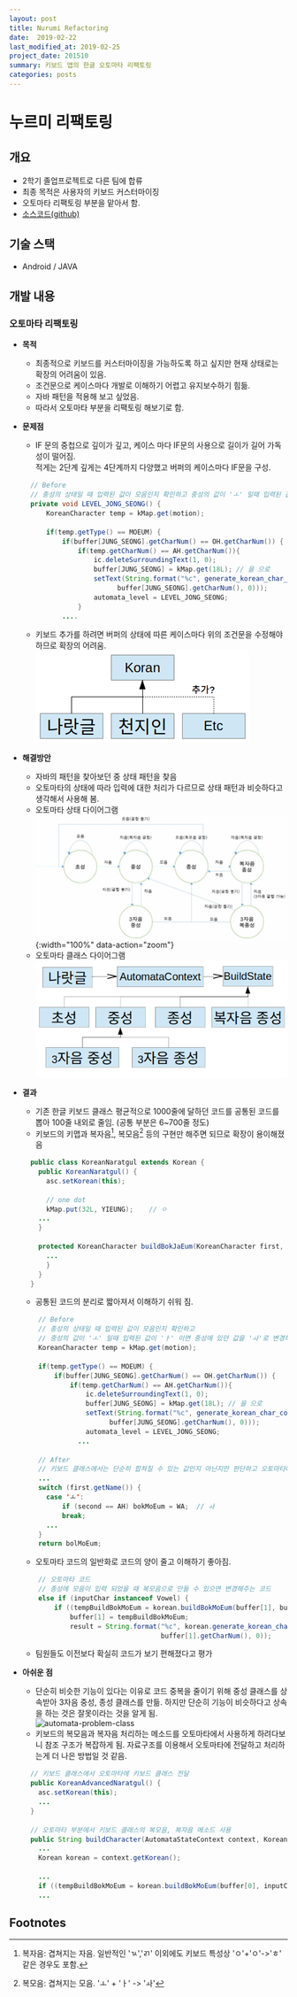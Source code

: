 ```yaml
---
layout: post
title: Nurumi Refactoring
date:  2019-02-22
last_modified_at: 2019-02-25
project_date: 201510
summary: 키보드 앱의 한글 오토마타 리팩토링
categories: posts
---
```


# 누르미 리팩토링

## 개요

- 2학기 졸업프로젝트로 다른 팀에 합류
- 최종 목적은 사용자의 키보드 커스터마이징
- 오토마타 리팩토링 부분을 맡아서 함.
- [소스코드(github)](https://github.com/2015nlpcapstone/Nurumi)

## 기술 스택

- Android / JAVA

## 개발 내용

### 오토마타 리팩토링

- **목적**
  - 최종적으로 키보드를 커스터마이징을 가능하도록 하고 싶지만 현재 상태로는 확장의 어려움이 있음.
  - 조건문으로 케이스마다 개발로 이해하기 어렵고 유지보수하기 힘듦.
  - 자바 패턴을 적용해 보고 싶었음.
  - 따라서 오토마타 부분을 리팩토링 해보기로 함.
    
- **문제점**
    - IF 문의 중첩으로 깊이가 깊고, 케이스 마다 IF문의 사용으로 길이가 길어 가독성이 떨어짐.     
    적게는 2단계 깊게는 4단계까지 다양했고 버퍼의 케이스마다 IF문을 구성.
    ~~~java
      // Before
      // 종성의 상태일 때 입력된 값이 모음인지 확인하고 중성의 값이 'ㅗ' 일때 입력된 값이 'ㅏ' 이면 중성에 있던 값을 'ㅘ'로 변경해주는 코드
      private void LEVEL_JONG_SEONG() {
          KoreanCharacter temp = kMap.get(motion);

          if(temp.getType() == MOEUM) {
              if(buffer[JUNG_SEONG].getCharNum() == OH.getCharNum()) {
                  if(temp.getCharNum() == AH.getCharNum()){
                      ic.deleteSurroundingText(1, 0);
                      buffer[JUNG_SEONG] = kMap.get(18L); // 을 으로
                      setText(String.format("%c", generate_korean_char_code(buffer[CHO_SEONG].getCharNum(),
                            buffer[JUNG_SEONG].getCharNum(), 0)));
                      automata_level = LEVEL_JONG_SEONG;
                  }
              ....
    ~~~
    - 키보드 추가를 하려면 버퍼의 상태에 따른 케이스마다 위의 조건문을 수정해야 하므로 확장의 어려움.  
    ![before-refactoring-simple-class](/images/before-simple-class.png)

- **해결방안**
    - 자바의 패턴을 찾아보던 중 상태 패턴을 찾음
    - 오토마타의 상태에 따라 입력에 대한 처리가 다르므로 상태 패턴과 비슷하다고 생각해서 사용해 봄.
    - 오토마타 상태 다이어그램
    ![automata](/images/after-automata.png){:width="100%" data-action="zoom"}
    - 오토마타 클래스 다이어그램
    ![automata-class](/images/automata-class.png)

- **결과**
    - 기존 한글 키보드 클래스 평균적으로 1000줄에 달하던 코드를 공통된 코드를 뽑아 100줄 내외로 줄임. (공통 부분은 6~700줄 정도)
    - 키보드의 키맵과 복자음[^1], 복모음[^2] 등의 구현만 해주면 되므로 확장이 용이해졌음
    ~~~java
      public class KoreanNaratgul extends Korean {
        public KoreanNaratgul() {
          asc.setKorean(this);

          // one dot
          kMap.put(32L, YIEUNG);    // ㅇ
        ...
        }

        protected KoreanCharacter buildBokJaEum(KoreanCharacter first, KoreanCharacter second) {
          ...
          }
        }
      }
    ~~~
    - 공통된 코드의 분리로 짧아져서 이해하기 쉬워 짐.
    ~~~java
        // Before
        // 종성의 상태일 때 입력된 값이 모음인지 확인하고 
        // 중성의 값이 'ㅗ' 일때 입력된 값이 'ㅏ' 이면 중성에 있던 값을 'ㅘ'로 변경해주는 코드
        KoreanCharacter temp = kMap.get(motion);

        if(temp.getType() == MOEUM) {
            if(buffer[JUNG_SEONG].getCharNum() == OH.getCharNum()) {
                if(temp.getCharNum() == AH.getCharNum()){
                    ic.deleteSurroundingText(1, 0);
                    buffer[JUNG_SEONG] = kMap.get(18L); // 을 으로
                    setText(String.format("%c", generate_korean_char_code(buffer[CHO_SEONG].getCharNum(),
                          buffer[JUNG_SEONG].getCharNum(), 0)));
                    automata_level = LEVEL_JONG_SEONG;
                  ...

        // After
        // 키보드 클래스에서는 단순히 합쳐질 수 있는 값인지 아닌지만 판단하고 오토마타에 넘김
        ...
        switch (first.getName()) {
          case 'ㅗ':
              if (second == AH) bokMoEum = WA;  // ㅘ
              break;
          ...
        }
        return bolMoEum;
   ~~~
    
    - 오토마타 코드의 일반화로 코드의 양이 줄고 이해하기 좋아짐.
    ~~~java
        // 오토마타 코드
        // 종성에 모음이 입력 되었을 때 복모음으로 만들 수 있으면 변경해주는 코드
        else if (inputChar instanceof Vowel) {
            if ((tempBuildBokMoEum = korean.buildBokMoEum(buffer[1], buffer[2])) != null) {
                buffer[1] = tempBuildBokMoEum;
                result = String.format("%c", korean.generate_korean_char_code(((Consonant) buffer[0]).getCharNumCho(), 
                                       buffer[1].getCharNum(), 0));
    ~~~

    - 팀원들도 이전보다 확실히 코드가 보기 편해졌다고 평가

- **아쉬운 점**
    - 단순히 비슷한 기능이 있다는 이유로 코드 중복을 줄이기 위해 중성 클래스를 상속받아 3자음 중성, 종성 클래스를 만듦. 
    하지만 단순히 기능이 비슷하다고 상속을 하는 것은 잘못이라는 것을 알게 됨.  
    ![automata-problem-class](/images/problem-class.png)  
    - 키보드의 복모음과 복자음 처리하는 메소드를 오토마타에서 사용하게 하려다보니 참조 구조가 복잡하게 됨. 자료구조를 이용해서 오토마타에 전달하고 처리하는게 더 나은 방법일 것 같음.
    ~~~java
      // 키보드 클래스에서 오토마타에 키보드 클래스 전달
      public KoreanAdvancedNaratgul() {
        asc.setKorean(this); 
        ...
      }

      // 오토마타 부분에서 키보드 클래스의 복모음, 복자음 메소드 사용
      public String buildCharacter(AutomataStateContext context, KoreanCharacter inputChar, KoreanCharacter buffer[]) {
        ...
        Korean korean = context.getKorean();

        ...
        if ((tempBuildBokMoEum = korean.buildBokMoEum(buffer[0], inputChar)) != null) {
        ...
    ~~~


## Footnotes

[^1]: 복자음: 겹쳐지는 자음. 일반적인 'ㄳ','ㄺ' 이외에도 키보드 특성상 'ㅇ'+'ㅇ'->'ㅎ' 같은 경우도 포함.
[^2]: 복모음: 겹쳐지는 모음. 'ㅗ' + 'ㅏ' -> 'ㅘ'
